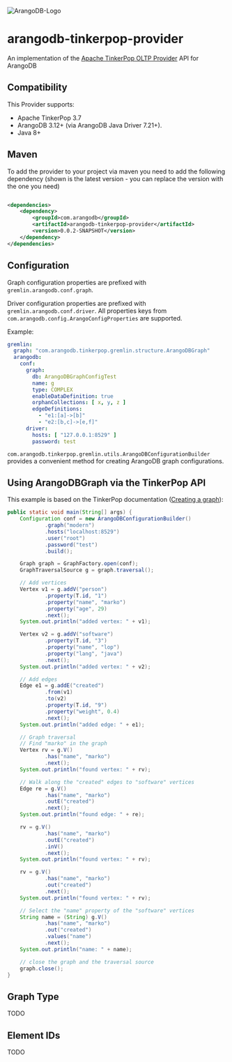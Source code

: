 ![ArangoDB-Logo](https://docs.arangodb.com/assets/arangodb_logo_2016_inverted.png)

# arangodb-tinkerpop-provider

An implementation of
the [Apache TinkerPop OLTP Provider](https://tinkerpop.apache.org/docs/3.3.3/dev/provider/#_provider_documentation) API
for ArangoDB

## Compatibility

This Provider supports:

* Apache TinkerPop 3.7
* ArangoDB 3.12+ (via ArangoDB Java Driver 7.21+).
* Java 8+

## Maven

To add the provider to your project via maven you need to add the following dependency (shown is the latest version -
you can replace the version with the one you need)

```XML

<dependencies>
    <dependency>
        <groupId>com.arangodb</groupId>
        <artifactId>arangodb-tinkerpop-provider</artifactId>
        <version>0.0.2-SNAPSHOT</version>
    </dependency>
</dependencies>
```

## Configuration

Graph configuration properties are prefixed with `gremlin.arangodb.conf.graph`.

Driver configuration properties are prefixed with `gremlin.arangodb.conf.driver`.
All properties keys from `com.arangodb.config.ArangoConfigProperties` are supported.

Example:

```yaml
gremlin:
  graph: "com.arangodb.tinkerpop.gremlin.structure.ArangoDBGraph"
  arangodb:
    conf:
      graph:
        db: ArangoDBGraphConfigTest
        name: g
        type: COMPLEX
        enableDataDefinition: true
        orphanCollections: [ x, y, z ]
        edgeDefinitions:
          - "e1:[a]->[b]"
          - "e2:[b,c]->[e,f]"
      driver:
        hosts: [ "127.0.0.1:8529" ]
        password: test
```

`com.arangodb.tinkerpop.gremlin.utils.ArangoDBConfigurationBuilder` provides a 
convenient method for creating ArangoDB graph configurations.

## Using ArangoDBGraph via the TinkerPop API

This example is based on the TinkerPop
documentation ([Creating a graph](https://tinkerpop.apache.org/docs/3.7.3/tutorials/getting-started/#_creating_a_graph)):

```java
public static void main(String[] args) {
    Configuration conf = new ArangoDBConfigurationBuilder()
            .graph("modern")
            .hosts("localhost:8529")
            .user("root")
            .password("test")
            .build();

    Graph graph = GraphFactory.open(conf);
    GraphTraversalSource g = graph.traversal();

    // Add vertices
    Vertex v1 = g.addV("person")
            .property(T.id, "1")
            .property("name", "marko")
            .property("age", 29)
            .next();
    System.out.println("added vertex: " + v1);

    Vertex v2 = g.addV("software")
            .property(T.id, "3")
            .property("name", "lop")
            .property("lang", "java")
            .next();
    System.out.println("added vertex: " + v2);

    // Add edges
    Edge e1 = g.addE("created")
            .from(v1)
            .to(v2)
            .property(T.id, "9")
            .property("weight", 0.4)
            .next();
    System.out.println("added edge: " + e1);

    // Graph traversal
    // Find "marko" in the graph
    Vertex rv = g.V()
            .has("name", "marko")
            .next();
    System.out.println("found vertex: " + rv);

    // Walk along the "created" edges to "software" vertices
    Edge re = g.V()
            .has("name", "marko")
            .outE("created")
            .next();
    System.out.println("found edge: " + re);

    rv = g.V()
            .has("name", "marko")
            .outE("created")
            .inV()
            .next();
    System.out.println("found vertex: " + rv);

    rv = g.V()
            .has("name", "marko")
            .out("created")
            .next();
    System.out.println("found vertex: " + rv);

    // Select the "name" property of the "software" vertices
    String name = (String) g.V()
            .has("name", "marko")
            .out("created")
            .values("name")
            .next();
    System.out.println("name: " + name);

    // close the graph and the traversal source
    graph.close();
}
```

## Graph Type

TODO

## Element IDs

TODO
